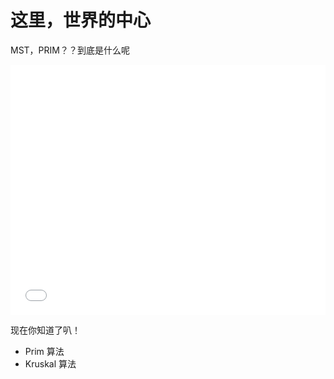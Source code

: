 # 这里，世界的中心

MST，PRIM？？到底是什么呢

<iframe src="//player.bilibili.com/player.html?isOutside=true&aid=113927212044246&bvid=BV1GkFoerExA&cid=28171896876&p=1" scrolling="no" border="0" frameborder="no" framespacing="0" allowfullscreen="true" width="100%" height="400px"></iframe>

现在你知道了叭！

- Prim 算法
- Kruskal 算法

